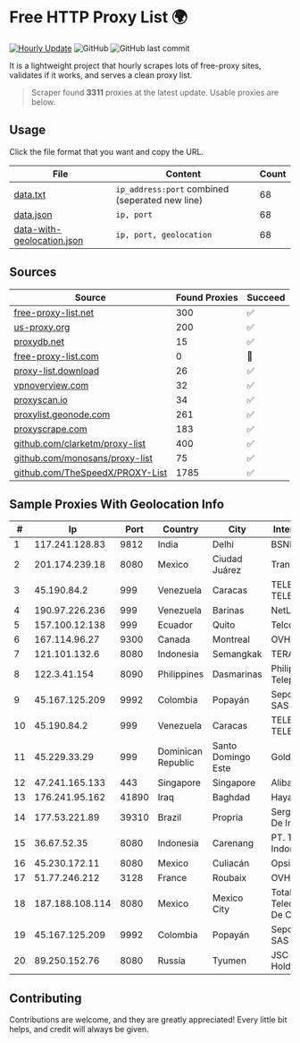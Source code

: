 
# Free HTTP Proxy List 🌍

[![Hourly Update](https://github.com/mertguvencli/http-proxy-list/actions/workflows/main.yml/badge.svg?branch=main)](https://github.com/mertguvencli/http-proxy-list/actions/workflows/main.yml)
![GitHub](https://img.shields.io/github/license/mertguvencli/http-proxy-list)
![GitHub last commit](https://img.shields.io/github/last-commit/mertguvencli/http-proxy-list)

It is a lightweight project that hourly scrapes lots of free-proxy sites, validates if it works, and serves a clean proxy list.


> Scraper found **3311** proxies at the latest update. Usable proxies are below.

## Usage

Click the file format that you want and copy the URL.


|File|Content|Count|
|----|-------|-----|
|[data.txt](https://raw.githubusercontent.com/mertguvencli/http-proxy-list/main/proxy-list/data.txt)|`ip_address:port` combined (seperated new line)|68|
|[data.json](https://raw.githubusercontent.com/mertguvencli/http-proxy-list/main/proxy-list/data.json)|`ip, port`|68|
|[data-with-geolocation.json](https://raw.githubusercontent.com/mertguvencli/http-proxy-list/main/proxy-list/data-with-geolocation.json)|`ip, port, geolocation`|68|

## Sources

|Source|Found Proxies|Succeed|
|------|-------------|-------|
|[free-proxy-list.net](https://free-proxy-list.net)|300|✅|
|[us-proxy.org](https://www.us-proxy.org)|200|✅|
|[proxydb.net](http://proxydb.net)|15|✅|
|[free-proxy-list.com](https://free-proxy-list.com/?page=&port=&type%5B%5D=http&type%5B%5D=https&up_time=0&search=Search)|0|🚫|
|[proxy-list.download](https://www.proxy-list.download/HTTP)|26|✅|
|[vpnoverview.com](https://vpnoverview.com/privacy/anonymous-browsing/free-proxy-servers)|32|✅|
|[proxyscan.io](https://www.proxyscan.io)|34|✅|
|[proxylist.geonode.com](https://proxylist.geonode.com/api/proxy-list?limit=300&page=1&sort_by=lastChecked&sort_type=desc&protocols=http,https)|261|✅|
|[proxyscrape.com](https://api.proxyscrape.com/v2/?request=displayproxies&protocol=http&timeout=10000&country=all&ssl=all&anonymity=all)|183|✅|
|[github.com/clarketm/proxy-list](https://raw.githubusercontent.com/clarketm/proxy-list/master/proxy-list-raw.txt)|400|✅|
|[github.com/monosans/proxy-list](https://raw.githubusercontent.com/monosans/proxy-list/main/proxies/http.txt)|75|✅|
|[github.com/TheSpeedX/PROXY-List](https://raw.githubusercontent.com/TheSpeedX/PROXY-List/master/http.txt)|1785|✅|


## Sample Proxies With Geolocation Info

|#|Ip|Port|Country|City|Internet Service Provider|
|-|--|----|-------|----|-------------------------|
|1|117.241.128.83|9812|India|Delhi|BSNL Internet|
|2|201.174.239.18|8080|Mexico|Ciudad Juárez|Transtelco Inc|
|3|45.190.84.2|999|Venezuela|Caracas|TELECOM.CORPORATIVAS TELECORP, C.A|
|4|190.97.226.236|999|Venezuela|Barinas|NetLink América C.A.|
|5|157.100.12.138|999|Ecuador|Quito|Telconet S.A|
|6|167.114.96.27|9300|Canada|Montreal|OVH SAS|
|7|121.101.132.6|8080|Indonesia|Semangkak|TERABIT|
|8|122.3.41.154|8090|Philippines|Dasmarinas|Philippine Long Distance Telephone Co.|
|9|45.167.125.209|9992|Colombia|Popayán|Sepcom Comunicaciones SAS|
|10|45.190.84.2|999|Venezuela|Caracas|TELECOM.CORPORATIVAS TELECORP, C.A|
|11|45.229.33.29|999|Dominican Republic|Santo Domingo Este|Gold Data C.A.|
|12|47.241.165.133|443|Singapore|Singapore|Alibaba.com LLC|
|13|176.241.95.162|41890|Iraq|Baghdad|Hayat ISP|
|14|177.53.221.89|39310|Brazil|Propria|Sergipeweb Provedores De Internet Ltda|
|15|36.67.52.35|8080|Indonesia|Carenang|PT. Telekomunikasi Indonesia|
|16|45.230.172.11|8080|Mexico|Culiacán|Opsicome SA De CV|
|17|51.77.246.212|3128|France|Roubaix|OVH SAS|
|18|187.188.108.114|8080|Mexico|Mexico City|Total Play Telecomunicaciones SA De CV|
|19|45.167.125.209|9992|Colombia|Popayán|Sepcom Comunicaciones SAS|
|20|89.250.152.76|8080|Russia|Tyumen|JSC "ER-Telecom Holding"|



## Contributing

Contributions are welcome, and they are greatly appreciated! Every
little bit helps, and credit will always be given.

